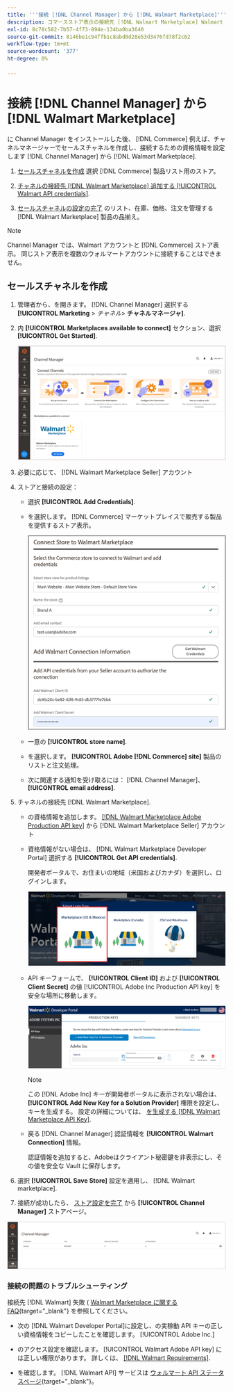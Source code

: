 ```yaml
---
title: '''接続 [!DNL Channel Manager] から [!DNL Walmart Marketplace]'''
description: コマースストア表示の接続先 [!DNL Walmart Marketplace] Walmart Marketplace の販売に関するコマース製品リスト、在庫、価格、注文を管理するセールスチャネルを作成する。」
exl-id: 8c78c582-7b57-4f73-894e-134ba0ba3640
source-git-commit: 8146be1c94ffb1c8abd0d28e53d3476fd78f2c62
workflow-type: tm+mt
source-wordcount: '377'
ht-degree: 0%

---
```


# 接続 [!DNL Channel Manager] から [!DNL Walmart Marketplace]

に Channel Manager をインストールした後、 [!DNL Commerce] 例えば、チャネルマネージャーでセールスチャネルを作成し、接続するための資格情報を設定します [!DNL Channel Manager] から [!DNL Walmart Marketplace].

1. [セールスチャネルを作成](#create-the-sales-channel) 選択 [!DNL Commerce] 製品リスト用のストア。

1. [チャネルの接続先 [!DNL Walmart Marketplace] 追加する [!UICONTROL Walmart API credentials]](#connect-the-channel-to-walmart-marketplace).

1. [セールスチャネルの設定の完了](#complete-store-setup) のリスト、在庫、価格、注文を管理する [!DNL Walmart Marketplace] 製品の品揃え。

>[!NOTE]
>
>Channel Manager では、Walmart アカウントと [!DNL Commerce] ストア表示。 同じストア表示を複数のウォルマートアカウントに接続することはできません。

## セールスチャネルを作成

1. 管理者から、を開きます。 [!DNL Channel Manager] 選択する **[!UICONTROL Marketing** > _チャネル&#x200B;_> **チャネルマネージャ]**.

1. 内 **[!UICONTROL Marketplaces available to connect]** セクション、選択 **[!UICONTROL Get Started]**.

   ![新規接続 [!DNL Walmart] 保存先 [!DNL Channel Manager]](assets/channel-manager-home.png)

1. 必要に応じて、 [!DNL Walmart Marketplace Seller] アカウント

1. ストアと接続の設定：

   - 選択 **[!UICONTROL Add Credentials]**.

   - を選択します。 [!DNL Commerce] マーケットプレイスで販売する製品を提供するストア表示。

      ![次の間の接続を設定 [!DNL Commerce] および [!DNL Walmart Marketplace] から [!DNL Channel Manager]](assets/configure-commerce-to-marketplace-connection.png)

   - 一意の **[!UICONTROL store name]**.

   - を選択します。 **[!UICONTROL Adobe [!DNL Commerce] site]** 製品のリストと注文処理。

   - 次に関連する通知を受け取るには： [!DNL Channel Manager]、 **[!UICONTROL email address]**.

1. チャネルの接続先 [!DNL Walmart Marketplace].

   - の資格情報を追加します。 [[!DNL Walmart Marketplace Adobe Production API key]](walmart-requirements.md#generate-a-walmart-marketplace-production-api-key) から [!DNL Walmart Marketplace Seller] アカウント

   - 資格情報がない場合は、 [!DNL Walmart Marketplace Developer Portal] 選択する **[!UICONTROL Get API credentials]**.

      開発者ポータルで、お住まいの地域（米国およびカナダ）を選択し、ログインします。

      ![[!DNL Walmart Marketplace] アカウントログイン](assets/walmart-marketplace-login-page.png)

   - API キーフォームで、 **[!UICONTROL Client ID]** および **[!UICONTROL Client Secret]** の値 [!UICONTROL Adobe Inc Production API key] を安全な場所に移動します。

      ![[!DNL Walmart Marketplace API key] 設定ページ](assets/walmart-api-key-management-form.png)

      >[!NOTE]
      >
      >この [!DNL Adobe Inc] キーが開発者ポータルに表示されない場合は、 **[!UICONTROL Add New Key for a Solution Provider]** 権限を設定し、キーを生成する。 設定の詳細については、 [を生成する [!DNL Walmart Marketplace API Key]](walmart-requirements.md#generate-a-walmart-marketplace-api-key).

   - 戻る [!DNL Channel Manager] 認証情報を **[!UICONTROL Walmart Connection]** 情報。

      認証情報を追加すると、Adobeはクライアント秘密鍵を非表示にし、その値を安全な Vault に保存します。

1. 選択 **[!UICONTROL Save Store]** 設定を適用し、 [!DNL Walmart marketplace].

1. 接続が成功したら、 [ストア設定を完了](complete-store-setup.md) から **[!UICONTROL Channel Manager]** ストアページ。

![最初のストアを設定](assets/channel-manager-setup-first-store.png)

### 接続の問題のトラブルシューティング

接続先 [!DNL Walmart] 失敗 ( [Walmart Marketplace に関する FAQ](https://developer.walmart.com/faq/us/faq-auth/){target=&quot;_blank&quot;} を参照してください。

- 次の [!DNL Walmart Developer Portal]に設定し、の実稼動 API キーの正しい資格情報をコピーしたことを確認します。 [!UICONTROL Adobe Inc.]

- のアクセス設定を確認します。 [!UICONTROL Walmart Adobe API key] には正しい権限があります。 詳しくは、 [[!DNL Walmart Requirements]](walmart-requirements.md##generate-a-walmart-marketplace-api-key).

- を確認します。 [!DNL Walmart API] サービスは [ウォルマート API ステータスページ](https://developer.walmart.com/us/whats-new/new-api-status-information-now-available/){target=&quot;_blank&quot;}。
